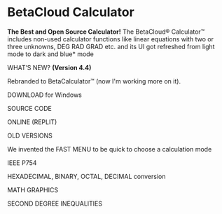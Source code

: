 <h1>BetaCloud Calculator</h1>

**The Best and Open Source Calculator!**
The BetaCloud® Calculator™ includes non-used calculator functions like linear equations with two or three unknowns, DEG RAD GRAD etc. and its UI got refreshed from light mode to dark and blue* mode

WHAT’S NEW? **(Version 4.4)**

Rebranded to BetaCalculator™ (now I'm working more on it).



DOWNLOAD for Windows

SOURCE CODE

ONLINE (REPLIT)

OLD VERSIONS


We invented the FAST MENU to be quick to choose a calculation mode


IEEE P754


HEXADECIMAL, BINARY, OCTAL, DECIMAL conversion


MATH GRAPHICS


SECOND DEGREE INEQUALITIES
